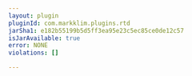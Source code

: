 ```yaml
---
layout: plugin
pluginId: com.markklim.plugins.rtd
jarSha1: e182b55199b5d5ff3ea95e23c5ec85ce0de12c57
isJarAvailable: true
error: NONE
violations: []

---
```

